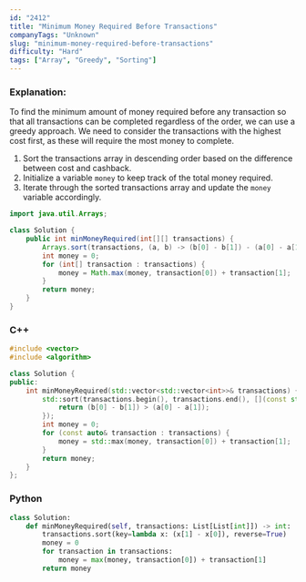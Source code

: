 ```yaml
---
id: "2412"
title: "Minimum Money Required Before Transactions"
companyTags: "Unknown"
slug: "minimum-money-required-before-transactions"
difficulty: "Hard"
tags: ["Array", "Greedy", "Sorting"]
---
```


### Explanation:
To find the minimum amount of money required before any transaction so that all transactions can be completed regardless of the order, we can use a greedy approach. We need to consider the transactions with the highest cost first, as these will require the most money to complete.

1. Sort the transactions array in descending order based on the difference between cost and cashback.
2. Initialize a variable `money` to keep track of the total money required.
3. Iterate through the sorted transactions array and update the `money` variable accordingly.

```java
import java.util.Arrays;

class Solution {
    public int minMoneyRequired(int[][] transactions) {
        Arrays.sort(transactions, (a, b) -> (b[0] - b[1]) - (a[0] - a[1]));
        int money = 0;
        for (int[] transaction : transactions) {
            money = Math.max(money, transaction[0]) + transaction[1];
        }
        return money;
    }
}
```

### C++
```cpp
#include <vector>
#include <algorithm>

class Solution {
public:
    int minMoneyRequired(std::vector<std::vector<int>>& transactions) {
        std::sort(transactions.begin(), transactions.end(), [](const std::vector<int>& a, const std::vector<int>& b) {
            return (b[0] - b[1]) > (a[0] - a[1]);
        });
        int money = 0;
        for (const auto& transaction : transactions) {
            money = std::max(money, transaction[0]) + transaction[1];
        }
        return money;
    }
};
```

### Python
```python
class Solution:
    def minMoneyRequired(self, transactions: List[List[int]]) -> int:
        transactions.sort(key=lambda x: (x[1] - x[0]), reverse=True)
        money = 0
        for transaction in transactions:
            money = max(money, transaction[0]) + transaction[1]
        return money
```